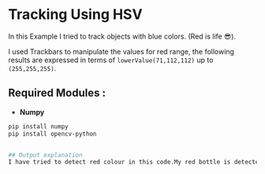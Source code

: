 # Tracking Using HSV

In this Example I tried to track objects with blue colors. (Red is life 😎).

I used Trackbars to manipulate the values for red  range, the following results are expressed in terms of `lowerValue(71,112,112)` up to `(255,255,255)`.

## Required Modules :

- **Numpy**

```bash
pip install numpy
pip install opencv-python


## Output explanation
I have tried to detect red colour in this code.My red bottle is detected.you can change the colour by adjusting the trackbar HSV (colours)values.I also added a beep sound if that particular colour is detected.


